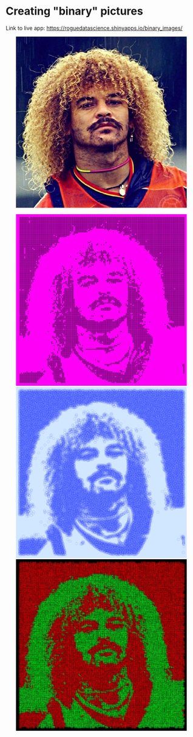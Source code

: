 # Creating "binary" pictures

Link to live app: https://roguedatascience.shinyapps.io/binary_images/

<p align="center">
  <img src="pibe_example/pibe_original.jpg" width="450"/>
</p>

<p align="center">
  <img src="pibe_example/pibe1.png" width="450"/>
  <img src="pibe_example/pibe2.png" width="450"/>
  <img src="pibe_example/pibe3.png" width="450"/>
</p>


